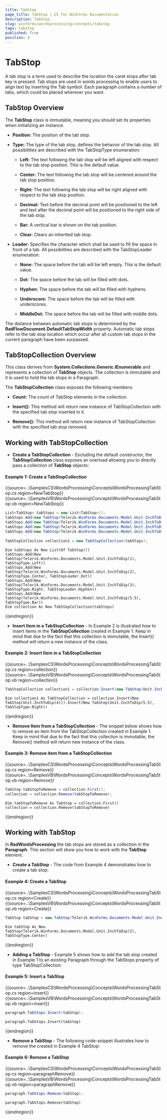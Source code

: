 ```yaml
---
title: TabStop
page_title: TabStop | UI for WinForms Documentation
description: TabStop
slug: winforms/wordsprocessing/concepts/tabstop
tags: tabstop
published: True
position: 8
---
```


# TabStop



A tab stop is a term used to describe the location the caret stops after tab key is pressed. Tab stops are used in words processing to enable users to align text by inserting the Tab symbol. Each paragraph contains a number of tabs, which could be placed wherever you want.

## TabStop Overview

The __TabStop__ class is immutable, meaning you should set its properties when initializing an instance.

* __Position:__ The position of the tab stop.

* __Type:__ The type of the tab stop, defines the behavior of the tab stop. All possibilities are described with the TabStopType enumeration:

  * __Left:__ The text following the tab stop will be left aligned with respect to the tab stop position. This is the default value.
  
  * __Center:__ The text following the tab stop will be centered around the tab stop position.
  
  * __Right:__ The text following the tab stop will be right aligned with respect to the tab stop position.
  
  * __Decimal:__ Text before the decimal point will be positioned to the left and text after the decimal point will be positioned to the right side of the tab stop.
  
  * __Bar:__ A vertical bar is shown on the tab position.
  
  * __Clear:__ Clears an inherited tab stop.

* __Leader:__ Specifies the character which shall be used to fill the space in front of a tab. All possibilities are described with the TabStopLeader enumeration:

  * __None:__ The space before the tab will be left empty. This is the default value.
  
  * __Dot:__ The space before the tab will be filled with dots.
  
  * __Hyphen:__ The space before the tab will be filled with hyphens.
  
  * __Underscore:__ The space before the tab will be filled with underscores.
  
  * __MiddleDot:__ The space before the tab will be filled with middle dots.

The distance between automatic tab stops is determined by the __RadFlowDocument.DefaultTabStopWidth__ property. Automatic tab stops refer to the tab stop location which occur after all custom tab stops in the current paragraph have been surpassed.

## TabStopCollection Overview

This class derives from __System.Collections.Generic.IEnumerable__ and represents a collection of __TabStop__ objects. The collection is immutable and it is used to hold the tab stops in a Paragraph.

The __TabStopCollection__ class exposes the following members:

* __Count:__ The count of TabStop elements in the collection.

* __Insert():__ This method will return new instance of TabStopCollection with the specified tab stop inserted in it.

* __Remove():__ This method will return new instance of TabStopCollection with the specified tab stop removed.

## Working with TabStopCollection

* __Create a TabStopCollection__ - Excluding the default constructor, the __TabStopCollection__ class exposes an overload allowing you to directly pass a collection of  __TabStop__ objects:

#### Example 1: Create a TabStopCollection

{{source=..\SamplesCS\WordsProcessing\Concepts\WordsProcessingTabStop.cs region=NewTabStop}} 
{{source=..\SamplesVB\WordsProcessing\Concepts\WordsProcessingTabStop.vb region=NewTabStop}} 

````C# 
List<TabStop> tabStops = new List<TabStop>();
tabStops.Add(new TabStop(Telerik.WinForms.Documents.Model.Unit.InchToDip(1), TabStopType.Left));
tabStops.Add(new TabStop(Telerik.WinForms.Documents.Model.Unit.InchToDip(2), TabStopType.Center, TabStopLeader.Dot));
tabStops.Add(new TabStop(Telerik.WinForms.Documents.Model.Unit.InchToDip(3), TabStopType.Right, TabStopLeader.Hyphen));
tabStops.Add(new TabStop(Telerik.WinForms.Documents.Model.Unit.InchToDip(5.5), TabStopType.Bar));
            
TabStopCollection collection1 = new TabStopCollection(tabStops);

````
````VB.NET
Dim tabStops As New List(Of TabStop)()
tabStops.Add(New TabStop(Telerik.WinForms.Documents.Model.Unit.InchToDip(1), TabStopType.Left))
tabStops.Add(New TabStop(Telerik.WinForms.Documents.Model.Unit.InchToDip(2), TabStopType.Center, TabStopLeader.Dot))
tabStops.Add(New TabStop(Telerik.WinForms.Documents.Model.Unit.InchToDip(3), TabStopType.Right, TabStopLeader.Hyphen))
tabStops.Add(New TabStop(Telerik.WinForms.Documents.Model.Unit.InchToDip(5.5), TabStopType.Bar))
Dim collection As New TabStopCollection(tabStops)

````

{{endregion}}

* __Insert Item in a TabStopCollection__ - In Example 2 is illustrated how to insert items in the __TabStopCollection__ created in Example 1. Keep in mind that due to the fact that this collection is immutable, the Insert() method will return a new instance of the class. 

#### Example 2: Insert Item in a TabStopCollection

{{source=..\SamplesCS\WordsProcessing\Concepts\WordsProcessingTabStop.cs region=collection}} 
{{source=..\SamplesVB\WordsProcessing\Concepts\WordsProcessingTabStop.vb region=collection}} 

````C#
TabStopCollection collection1 = collection.Insert(new TabStop(Unit.InchToDip(4))).Insert(new TabStop(Unit.InchToDip(5.5), TabStopType.Right));

````
````VB.NET
Dim collection1 As TabStopCollection = collection.Insert(New TabStop(Unit.InchToDip(4))).Insert(New TabStop(Unit.InchToDip(5.5), TabStopType.Right))

````

{{endregion}}

* __Remove Item from a TabStopCollection__ - The snippet below shows how to remove an item from the TabStopCollection created in Example 1. Keep in mind that due to the fact that this collection is immutable, the Remove() method will return new instance of the class.

#### Example 3: Remove item from a TabStopCollection

{{source=..\SamplesCS\WordsProcessing\Concepts\WordsProcessingTabStop.cs region=Remove}} 
{{source=..\SamplesVB\WordsProcessing\Concepts\WordsProcessingTabStop.vb region=Remove}} 

````C#
TabStop tabStopToRemove = collection.First();
collection = collection.Remove(tabStopToRemove);

````
````VB.NET
Dim tabStopToRemove As TabStop = collection.First()
collection = collection.Remove(tabStopToRemove)

````

{{endregion}}

## Working with TabStop

In __RadWordsProcessing__ the tab stops are stored as a collection in the __Paragraph__. This section will show you how to work with the __TabStop__ element.

* __Create a TabStop__ - The code from Example 4 demonstrates how to create a tab stop:

#### Example 4: Create a TabStop

{{source=..\SamplesCS\WordsProcessing\Concepts\WordsProcessingTabStop.cs region=Create}} 
{{source=..\SamplesVB\WordsProcessing\Concepts\WordsProcessingTabStop.vb region=Create}} 

````C#
TabStop tabStop = new TabStop(Telerik.WinForms.Documents.Model.Unit.InchToDip(2), TabStopType.Center);

````
````VB.NET
Dim tabStop As New TabStop(Telerik.WinForms.Documents.Model.Unit.InchToDip(2), TabStopType.Center)

````

{{endregion}}

* __Adding a TabStop__ - Example 5 shows how to add the tab stop created in Example 1 to an existing Paragraph through the TabStops property of type TabStopCollection:

#### Example 5: Insert a TabStop

{{source=..\SamplesCS\WordsProcessing\Concepts\WordsProcessingTabStop.cs region=insert}} 
{{source=..\SamplesVB\WordsProcessing\Concepts\WordsProcessingTabStop.vb region=insert}} 

````C#
paragraph.TabStops.Insert(tabStop);

````
````VB.NET
paragraph.TabStops.Insert(tabStop)

````

{{endregion}}

* __Remove a TabStop__ - The following code-snippet illustrates how to remove the created in Example 4 TabStop:

#### Example 6: Remove a TabStop

{{source=..\SamplesCS\WordsProcessing\Concepts\WordsProcessingTabStop.cs region=paragraphRemove}} 
{{source=..\SamplesVB\WordsProcessing\Concepts\WordsProcessingTabStop.vb region=paragraphRemove}} 

````C# 
paragraph.TabStops.Remove(tabStop);

````
````VB.NET
paragraph.TabStops.Remove(tabStop)

````

{{endregion}}